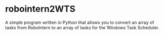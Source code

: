 # robointern2WTS

A simple program written in Python that allows you to convert an array of tasks from RoboIntern to an array of tasks for the Windows Task Scheduler.
